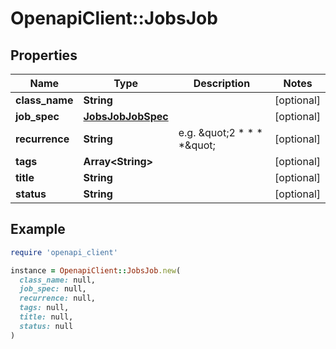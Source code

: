 # OpenapiClient::JobsJob

## Properties

| Name | Type | Description | Notes |
| ---- | ---- | ----------- | ----- |
| **class_name** | **String** |  | [optional] |
| **job_spec** | [**JobsJobJobSpec**](JobsJobJobSpec.md) |  | [optional] |
| **recurrence** | **String** | e.g. \&quot;2 * * * *\&quot; | [optional] |
| **tags** | **Array&lt;String&gt;** |  | [optional] |
| **title** | **String** |  | [optional] |
| **status** | **String** |  | [optional] |

## Example

```ruby
require 'openapi_client'

instance = OpenapiClient::JobsJob.new(
  class_name: null,
  job_spec: null,
  recurrence: null,
  tags: null,
  title: null,
  status: null
)
```

